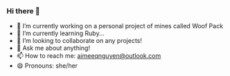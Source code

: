 ### Hi there 👋

- 🔭 I’m currently working on a personal project of mines called Woof Pack
- 🌱 I’m currently learning Ruby...
- 👯 I’m looking to collaborate on any projects!
- 💬 Ask me about anything!
- 📫 How to reach me: [aimeeqnguyen@outlook.com](aimeeeqnguyen@gmail.com) 
- 😄 Pronouns: she/her

